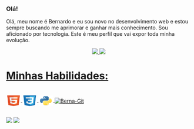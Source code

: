 ### Olá!

Olá, meu nome é Bernardo e eu sou novo no desenvolvimento web e estou sempre buscando me aprimorar e ganhar mais conhecimento. Sou aficionado por tecnologia. Este é meu perfil que vai expor toda minha evolução.

<div align="center" display: "inline_block">
  <a href="https://github.com/cavalleiroz">
  <img height="180em" src="https://github-readme-stats.vercel.app/api?username=cavalleiroz&show_icons=true&theme=purple&include_all_commits=true&count_private=true"/>
  <img height="180em" src="https://github-readme-stats.vercel.app/api/top-langs/?username=cavalleiroz&layout=compact&langs_count=7&theme=purple"/>
</div>

<div>
  <h1>Minhas Habilidades:</h1>
</div>

<div style="display: inline_block"><br>
  <img align="center" alt="Berna-HTML" height="30" width="40" src="https://raw.githubusercontent.com/devicons/devicon/master/icons/html5/html5-original.svg">
  <img align="center" alt="Berna-CSS" height="30" width="40" src="https://raw.githubusercontent.com/devicons/devicon/master/icons/css3/css3-original.svg">
  <img align="center" alt="Berna-Python" height="30" width="40" src="https://raw.githubusercontent.com/devicons/devicon/master/icons/python/python-original.svg">
  <img align="center" alt="Berna-Git" height="30" width="40" src="https://cdn.jsdelivr.net/gh/devicons/devicon/icons/git/git-plain.svg">
  
  ##
  
  <div> 
  <a href="https://www.instagram.com/cavalleiroz/?hl=pt-br" target="_blank"><img src="https://img.shields.io/badge/-Instagram-%23E4405F?style=for-the-badge&logo=instagram&logoColor=white" target="_blank"></a> 
  <a href="https://www.linkedin.com/in/bernardo-cavaleiro-b9298b203/" target="_blank"><img src="https://img.shields.io/badge/-LinkedIn-%230077B5?style=for-the-badge&logo=linkedin&logoColor=white" target="_blank"></a>
